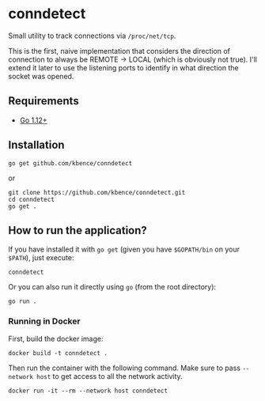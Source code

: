 # conndetect

Small utility to track connections via `/proc/net/tcp`.

This is the first, naive implementation that considers the direction of connection to always be REMOTE -> LOCAL (which is obviously not true). I'll extend it later to use the listening ports to identify in what direction the socket was opened.

## Requirements

- [Go 1.12+](https://golang.org/doc/install)

## Installation

```shell
go get github.com/kbence/conndetect
```

or

```shell
git clone https://github.com/kbence/conndetect.git
cd conndetect
go get .
```

## How to run the application?

If you have installed it with `go get` (given you have `$GOPATH/bin` on your `$PATH`), just execute:

```shell
conndetect
```

Or you can also run it directly using `go` (from the root directory):

```shell
go run .
```

### Running in Docker

First, build the docker image:

```shell
docker build -t conndetect .
```

Then run the container with the following command. Make sure to pass `--network host` to get access to all the network activity.

```shell
docker run -it --rm --network host conndetect
```
